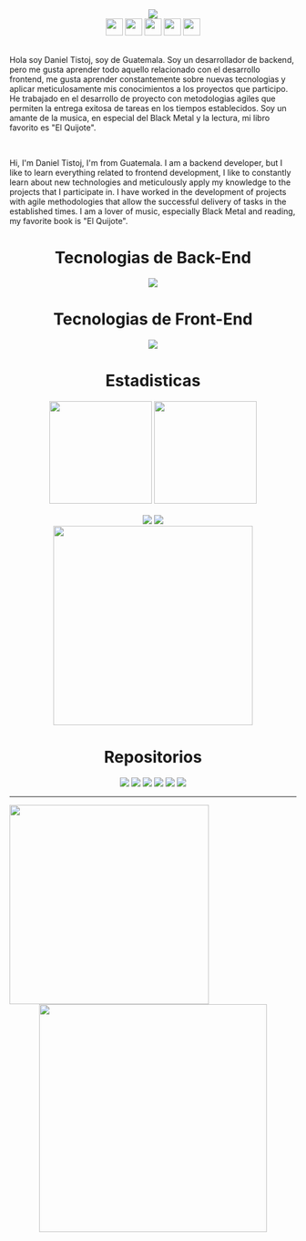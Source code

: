 <div align="center">
<img  src="https://github.com/danieltistoj/danieltistoj/assets/42653664/72e430ec-7b80-4674-9a40-57fcad24a788"/>
</div>
<!-- 
<div>
<img  src="https://user-images.githubusercontent.com/42653664/190973788-29fe7fb3-9b5b-4ffd-93b4-4b8cf5384be8.png"/>
</div>
-->

<div align="center">
  <a  href = "mailto:josetisrey@gmail.com"><img height="30px"  src="https://img.shields.io/badge/-Gmail-%23333?style=for-the-badge&logo=gmail&logoColor=white"   target="_blank"></a>
  <a href="https://www.linkedin.com/in/daniel-tistoj-315661223" target="_blank"><img height="30px" src="https://img.shields.io/badge/-LinkedIn-%230077B5?style=for-the-badge&logo=linkedin&logoColor=white" target="_blank"></a> 
    <a href="https://www.instagram.com/danieltistoj_/" target="_blank"><img height="30px" src="https://img.shields.io/badge/-Instagram-%23E4405F?style=for-the-badge&logo=instagram&logoColor=white" target="_blank"></a>
   <a href="https://discord.gg/W95APtpY7y" target="_blank"><img height="30px" src="https://img.shields.io/badge/Discord-7289DA?style=for-the-badge&logo=discord&logoColor=white" target="_blank"></a> 
   <a href="https://www.facebook.com/jose.tistoj.10/" target="_blank"><img height="30px" src="https://img.shields.io/badge/Facebook-1877F2?style=for-the-badge&logo=facebook&logoColor=white"></a> 
 </div>
<br>
<p>Hola soy Daniel Tistoj, soy de Guatemala. Soy un desarrollador de backend, pero me gusta aprender todo aquello relacionado con el desarrollo frontend, me gusta aprender constantemente sobre nuevas tecnologias y aplicar meticulosamente mis conocimientos a los proyectos que participo. He trabajado en el desarrollo de proyecto con metodologias agiles que permiten la entrega exitosa de tareas en los tiempos establecidos. Soy un amante de la musica, en especial del Black Metal y la lectura, mi libro favorito es "El Quijote". </p>
<br>
<p>
Hi, I'm Daniel Tistoj, I'm from Guatemala. I am a backend developer, but I like to learn everything related to frontend development, I like to constantly learn about new technologies and meticulously apply my knowledge to the projects that I participate in. I have worked in the development of projects with agile methodologies that allow the successful delivery of tasks in the established times. I am a lover of music, especially Black Metal and reading, my favorite book is "El Quijote".</p>
  <div align="center" >
 <h1>Tecnologias de Back-End</h1>
 </div>
 <p align="center">
  <a href="https://skillicons.dev">
    <img   src="https://skillicons.dev/icons?i=java,python,js,nodejs,express,mysql,mongo" />
  </a>
</p>

 <div align="center" >
 <h1>Tecnologias de Front-End</h1>
 </div>
 <p align="center">
  <a href="https://skillicons.dev">
    <img   src="https://skillicons.dev/icons?i=html,css" />
  </a>
</p>
 <div align="center" >
 <h1>Estadisticas</h1>
 </div>
<div align="center">
<img  height="180em"  src="https://github-readme-stats.vercel.app/api?username=danieltistoj&show_icons=true&theme=vue-dark"/>
<img  height="180em" src="https://github-readme-stats.vercel.app/api/top-langs/?username=danieltistoj&layout=compact&theme=vue-dark"/>
</div>
 <br>
 </div>
  <div height = "350em" align="center">
   <img  src="http://github-profile-summary-cards.vercel.app/api/cards/repos-per-language?username=danieltistoj&theme=dark"/> 
   <img  src="http://github-profile-summary-cards.vercel.app/api/cards/most-commit-language?username=danieltistoj&theme=dark"/> 
  </div>
   <div align ="center"><img height = "350em" src="https://user-images.githubusercontent.com/42653664/190078487-6d0bdf94-b3b9-4e3e-817c-a337a16e08aa.gif"/></div>
  
 <div align="center" >
 <h1>Repositorios</h1>
 </div>
 <div align="center">
 <a  href="https://github.com/danieltistoj/atenea-servicio"><img src="https://github-readme-stats.vercel.app/api/pin/?username=danieltistoj&repo=atenea-servicio&theme=vue-dark"/></a>
 <a href="https://github.com/danieltistoj/backend-product-code"><img src="https://github-readme-stats.vercel.app/api/pin/?username=danieltistoj&repo=backend-product-code&theme=vue-dark"/></a>
  <a href="https://github.com/danieltistoj/spotify_analisis"><img src="https://github-readme-stats.vercel.app/api/pin/?username=danieltistoj&repo=spotify_analisis&theme=vue-dark"/></a>
   <a href="https://github.com/danieltistoj/ProyectoBD"><img src="https://github-readme-stats.vercel.app/api/pin/?username=danieltistoj&repo=ProyectoBD&theme=vue-dark"/></a>
  <a href="https://github.com/danieltistoj/Proyecto_SO2"><img src="https://github-readme-stats.vercel.app/api/pin/?username=danieltistoj&repo=Proyecto_SO2&theme=vue-dark"/></a>
    <a href="https://github.com/danieltistoj/Ejercicio-python"><img src="https://github-readme-stats.vercel.app/api/pin/?username=danieltistoj&repo=Ejercicio-python&theme=vue-dark"/></a>
</div>
 <hr>
<div align="center" style= "display: flex; align-items: flex-end;">
  <img height = "350em" src="http://github-profile-summary-cards.vercel.app/api/cards/profile-details?username=danieltistoj&theme=github_dark"/>
</div>
<div align="center">
<img  height="400px" width="400px"  src="https://github.com/danieltistoj/danieltistoj/assets/42653664/15e3b828-ea60-473e-ab5b-6f0939688f08"/>
</div>
